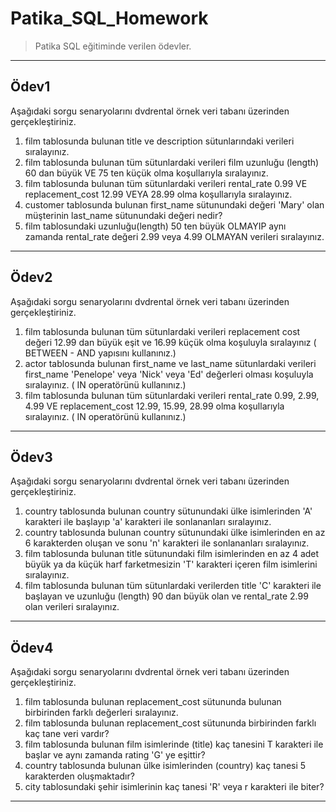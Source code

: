 # Patika_SQL_Homework
> Patika SQL eğitiminde verilen ödevler.

---

## Ödev1

Aşağıdaki sorgu senaryolarını dvdrental örnek veri tabanı üzerinden gerçekleştiriniz.

1) film tablosunda bulunan title ve description sütunlarındaki verileri sıralayınız.
2) film tablosunda bulunan tüm sütunlardaki verileri film uzunluğu (length) 60 dan büyük VE 75 ten küçük olma koşullarıyla sıralayınız.
3) film tablosunda bulunan tüm sütunlardaki verileri rental_rate 0.99 VE replacement_cost 12.99 VEYA 28.99 olma koşullarıyla sıralayınız.
4) customer tablosunda bulunan first_name sütunundaki değeri 'Mary' olan müşterinin last_name sütunundaki değeri nedir?
5) film tablosundaki uzunluğu(length) 50 ten büyük OLMAYIP aynı zamanda rental_rate değeri 2.99 veya 4.99 OLMAYAN verileri sıralayınız.

---

## Ödev2

Aşağıdaki sorgu senaryolarını dvdrental örnek veri tabanı üzerinden gerçekleştiriniz.

1) film tablosunda bulunan tüm sütunlardaki verileri replacement cost değeri 12.99 dan büyük eşit ve 16.99 küçük olma koşuluyla sıralayınız ( BETWEEN - AND yapısını kullanınız.)
2) actor tablosunda bulunan first_name ve last_name sütunlardaki verileri first_name 'Penelope' veya 'Nick' veya 'Ed' değerleri olması koşuluyla sıralayınız. ( IN operatörünü kullanınız.)
3) film tablosunda bulunan tüm sütunlardaki verileri rental_rate 0.99, 2.99, 4.99 VE replacement_cost 12.99, 15.99, 28.99 olma koşullarıyla sıralayınız. ( IN operatörünü kullanınız.)

---


## Ödev3

Aşağıdaki sorgu senaryolarını dvdrental örnek veri tabanı üzerinden gerçekleştiriniz.

1) country tablosunda bulunan country sütunundaki ülke isimlerinden 'A' karakteri ile başlayıp 'a' karakteri ile sonlananları sıralayınız.
2) country tablosunda bulunan country sütunundaki ülke isimlerinden en az 6 karakterden oluşan ve sonu 'n' karakteri ile sonlananları sıralayınız.
3) film tablosunda bulunan title sütunundaki film isimlerinden en az 4 adet büyük ya da küçük harf farketmesizin 'T' karakteri içeren film isimlerini sıralayınız.
4) film tablosunda bulunan tüm sütunlardaki verilerden title 'C' karakteri ile başlayan ve uzunluğu (length) 90 dan büyük olan ve rental_rate 2.99 olan verileri sıralayınız.

---

## Ödev4

Aşağıdaki sorgu senaryolarını dvdrental örnek veri tabanı üzerinden gerçekleştiriniz.

1) film tablosunda bulunan replacement_cost sütununda bulunan birbirinden farklı değerleri sıralayınız.
2) film tablosunda bulunan replacement_cost sütununda birbirinden farklı kaç tane veri vardır?
3) film tablosunda bulunan film isimlerinde (title) kaç tanesini T karakteri ile başlar ve aynı zamanda rating 'G' ye eşittir?
4) country tablosunda bulunan ülke isimlerinden (country) kaç tanesi 5 karakterden oluşmaktadır?
5) city tablosundaki şehir isimlerinin kaç tanesi 'R' veya r karakteri ile biter?

---